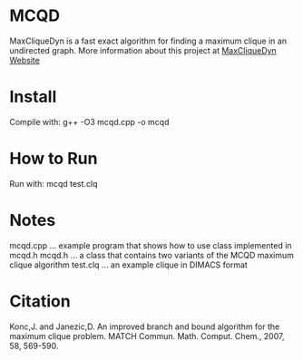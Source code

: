 MCQD
====
MaxCliqueDyn is a fast exact algorithm for finding a maximum clique in an undirected graph.
More information about this project at [MaxCliqueDyn Website](http://insilab.org/maxclique)

Install
======= 
Compile with: g++ -O3 mcqd.cpp -o mcqd

How to Run
==========
Run with: mcqd test.clq

Notes
=====
mcqd.cpp ... example program that shows how to use class implemented in mcqd.h
mcqd.h ... a class that contains two variants of the MCQD maximum clique algorithm
test.clq ... an example clique in DIMACS format

Citation
========
Konc,J. and Janezic,D. An improved branch and bound algorithm for the maximum clique problem. MATCH Commun. Math. Comput. Chem., 2007, 58, 569-590.
